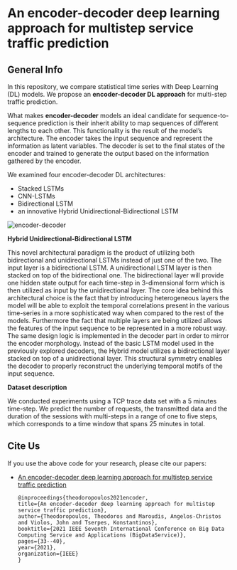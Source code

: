 # An encoder-decoder deep learning approach for multistep service traffic prediction

## General Info

In this repository, we compare statistical time series with Deep Learning (DL) models. We propose an **encoder-decoder DL approach** for multi-step traffic prediction. 

What makes **encoder-decoder** models an ideal candidate for sequence-to-sequence prediction is their inherit ability to map sequences of different lengths to each other. This functionality is the result of the model’s architecture. The encoder takes the input sequence and represent the information as latent variables. The decoder is set to the final states
of the encoder and trained to generate the output based on the information gathered by the encoder.

We examined four encoder-decoder DL architectures:

 - Stacked LSTMs  
 - CNN-LSTMs  
 - Bidirectional LSTM  
 - an innovative Hybrid Unidirectional-Bidirectional LSTM

![encoder-decoder](https://github.com/f-coda/Encoder_Decoder-DL/assets/23379126/ce566c88-8191-41cd-94f8-4de9c21fbd04)

**Hybrid Unidirectional-Bidirectional LSTM**

This novel architectural paradigm is the product of utilizing both bidirectional and unidirectional LSTMs instead of just one of the two. The input layer is a bidirectional LSTM. A unidirectional LSTM layer is then stacked on top of the bidirectional one. The bidirectional layer will provide one hidden state output for each time-step in 3-dimensional
form which is then utilized as input by the unidirectional layer. The core idea behind this architectural choice is the fact that by introducing heterogeneous layers the model will be able to exploit the temporal correlations present in the various time-series in a more sophisticated way when compared to the rest of the models. Furthermore the fact that
multiple layers are being utilized allows the features of the input sequence to be represented in a more robust way. The same design logic is implemented in the decoder part in order to mirror the encoder morphology. Instead of the basic LSTM model used in the previously explored decoders, the Hybrid model utilizes a bidirectional layer stacked on top of a unidirectional layer. This structural symmetry enables the decoder to properly reconstruct the underlying temporal motifs of the input sequence.

**Dataset description**

We conducted experiments using a TCP trace data set with a 5 minutes time-step. We predict the number of requests, the transmitted data and the duration of the sessions with multi-steps in a range of one to five steps, which corresponds to a time window that spans 25 minutes in total.

## Cite Us

If you use the above code for your research, please cite our papers:

- [An encoder-decoder deep learning approach for multistep service traffic prediction](https://ieeexplore.ieee.org/document/9564320)
     
      @inproceedings{theodoropoulos2021encoder,
      title={An encoder-decoder deep learning approach for multistep service traffic prediction},
      author={Theodoropoulos, Theodoros and Maroudis, Angelos-Christos and Violos, John and Tserpes, Konstantinos},
      booktitle={2021 IEEE Seventh International Conference on Big Data Computing Service and Applications (BigDataService)},
      pages={33--40},
      year={2021},
      organization={IEEE}
      }

